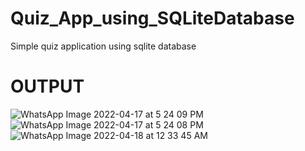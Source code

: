 # Quiz_App_using_SQLiteDatabase
Simple quiz application using sqlite database
# OUTPUT
![WhatsApp Image 2022-04-17 at 5 24 09 PM](https://user-images.githubusercontent.com/91388114/164026955-04b862c6-6513-4187-8508-96546f4bbd98.jpeg)
![WhatsApp Image 2022-04-17 at 5 24 08 PM](https://user-images.githubusercontent.com/91388114/164027000-f69848f3-9356-4cb3-a2d0-1f63cf7c9a1f.jpeg)
![WhatsApp Image 2022-04-18 at 12 33 45 AM](https://user-images.githubusercontent.com/91388114/164028079-b182ce59-2c71-4b82-8cc6-df91510565a4.jpeg)

